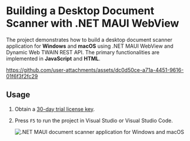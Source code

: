 # Building a Desktop Document Scanner with .NET MAUI WebView
The project demonstrates how to build a desktop document scanner application for **Windows** and **macOS** using .NET MAUI WebView and Dynamic Web TWAIN REST API. The primary functionalities are implemented in **JavaScript** and **HTML**.

https://github.com/user-attachments/assets/dc0d50ce-a71a-4451-9616-01f6f3f2fc29


## Usage
1. Obtain a [30-day trial license key](https://www.dynamsoft.com/customer/license/trialLicense?product=dwt).

2. Press `F5` to run the project in Visual Studio or Visual Studio Code.

    ![.NET MAUI document scanner application for Windows and macOS](https://www.dynamsoft.com/codepool/img/2024/07/dotnet-maui-webview-document-scanner.png)
    


